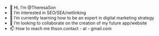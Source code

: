 - 👋 Hi, I’m @TheresaSon
- 👀 I’m interested in SEO/SEA/netlinking
- 🌱 I’m currently learning how to be an expert in digital marketing strategy
- 💞️ I’m looking to collaborate on the creation of my future app/website
- 📫 How to reach me thson.contact - at - gmail.com

<!---
TheresaSon/TheresaSon is a ✨ special ✨ repository because its `README.md` (this file) appears on your GitHub profile.
You can click the Preview link to take a look at your changes.
--->
